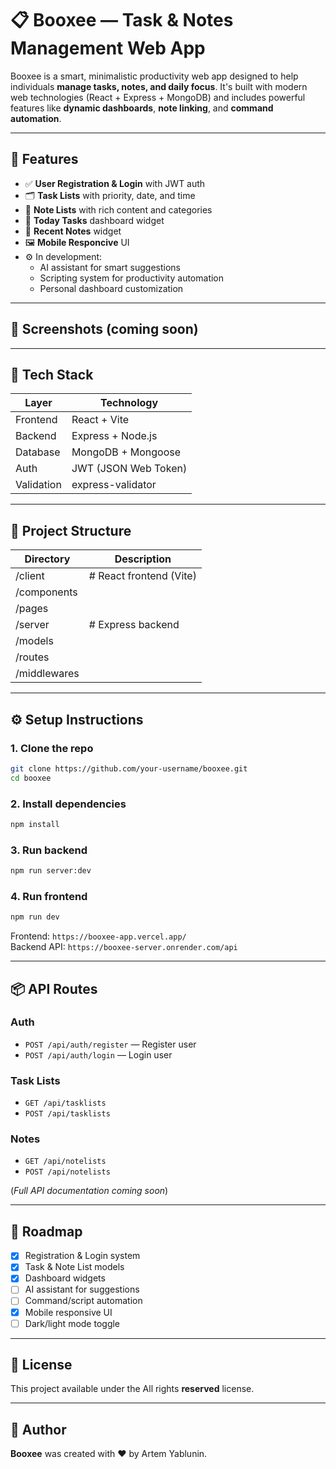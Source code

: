 # 📋 Booxee — Task & Notes Management Web App

Booxee is a smart, minimalistic productivity web app designed to help individuals **manage tasks, notes, and daily focus**. It's built with modern web technologies (React + Express + MongoDB) and includes powerful features like **dynamic dashboards**, **note linking**, and **command automation**.

---

## 🌟 Features

- ✅ **User Registration & Login** with JWT auth
- 🗂️ **Task Lists** with priority, date, and time
- 📝 **Note Lists** with rich content and categories
- 📆 **Today Tasks** dashboard widget
- 🧠 **Recent Notes** widget
- 🖼️ **Mobile Responcive** UI
- ⚙️ In development:
  - AI assistant for smart suggestions
  - Scripting system for productivity automation
  - Personal dashboard customization

---

## 📸 Screenshots (coming soon)
<!-- Add screenshots here if available -->

---

## 🚀 Tech Stack

| Layer       | Technology          |
|-------------|---------------------|
| Frontend    | React + Vite        |
| Backend     | Express + Node.js   |
| Database    | MongoDB + Mongoose  |
| Auth        | JWT (JSON Web Token)|
| Validation  | express-validator   |

---

## 📁 Project Structure

| Directory   | Description            |
|-------------|------------------------|
| /client     | # React frontend (Vite) |
| /components |                        |
| /pages  |                        |
| /server        | # Express backend      |
| /models  |     |
| /routes  |     |
| /middlewares  |     |

---

## ⚙️ Setup Instructions

### 1. Clone the repo

```bash
git clone https://github.com/your-username/booxee.git
cd booxee
```

### 2. Install dependencies

```bash
npm install
```

### 3. Run backend

```bash
npm run server:dev
```

### 4. Run frontend

```bash
npm run dev
```

Frontend: `https://booxee-app.vercel.app/`  
Backend API: `https://booxee-server.onrender.com/api`

---

## 📦 API Routes

### Auth
- `POST /api/auth/register` — Register user  
- `POST /api/auth/login` — Login user  

### Task Lists
- `GET /api/tasklists`  
- `POST /api/tasklists`  

### Notes
- `GET /api/notelists`  
- `POST /api/notelists`  

(*Full API documentation coming soon*)

---

## 📌 Roadmap

- [x] Registration & Login system  
- [x] Task & Note List models  
- [x] Dashboard widgets  
- [ ] AI assistant for suggestions  
- [ ] Command/script automation  
- [x] Mobile responsive UI  
- [ ] Dark/light mode toggle  

---

## 📄 License

This project available under the All rights **reserved** license.

---

## 🙌 Author

**Booxee** was created with ❤️ by Artem Yablunin.
